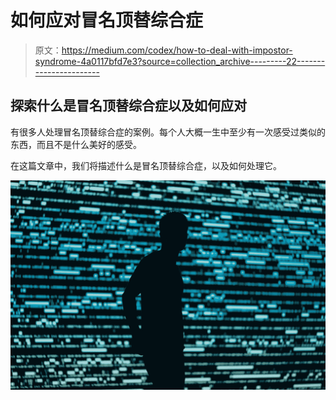 # 如何应对冒名顶替综合症

> 原文：<https://medium.com/codex/how-to-deal-with-impostor-syndrome-4a0117bfd7e3?source=collection_archive---------22----------------------->

## 探索什么是冒名顶替综合症以及如何应对

有很多人处理冒名顶替综合症的案例。每个人大概一生中至少有一次感受过类似的东西，而且不是什么美好的感受。

在这篇文章中，我们将描述什么是冒名顶替综合症，以及如何处理它。

![](img/90cc364935f0afa1fae46621984d667f.png)